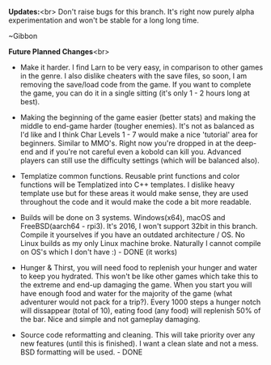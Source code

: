 <b>Updates:</b><br\>
Don't raise bugs for this branch.  It's right now purely alpha experimentation and won't be stable for a long long time.

~Gibbon

<b>Future Planned Changes</b><br\>
* Make it harder.  I find Larn to be very easy, in comparison to other games in the genre.
  I also dislike cheaters with the save files, so soon, I am removing the save/load code from the game.
  If you want to complete the game, you can do it in a single sitting (it's only 1 - 2 hours long at best).
 
* Making the beginning of the game easier (better stats) and making the middle to end-game harder (tougher enemies).
  It's not as balanced as I'd like and I think Char Levels 1 - 7 would make a nice 'tutorial' area for beginners.
  Similar to MMO's.  Right now you're dropped in at the deep-end and if you're not careful even a kobold can kill you.
  Advanced players can still use the difficulty settings (which will be balanced also).
  
* Templatize common functions.  Reusable print functions and color functions will be Templatized into C++ templates.
  I dislike heavy template use but for these areas it would make sense, they are used throughout the code and it would
  make the code a bit more readable.

* Builds will be done on 3 systems.  Windows(x64), macOS and FreeBSD(aarch64 - rpi3).  It's 2016, I won't support 32bit in this branch.  Compile it yourselves if you have an outdated architecture / OS.  No Linux builds as my only Linux machine broke.  Naturally I cannot compile on OS's which I don't have :) - DONE (it works)

* Hunger & Thirst, you will need food to replenish your hunger and water to keep you hydrated.  This won't be like other games which take this to the extreme and end-up damaging the game.  When you start you will have enough food and water for the majority of the game (what adventurer would not pack for a trip?).  Every 1000 steps a hunger notch will dissappear (total of 10), eating food (any food) will replenish 50% of the bar.  Nice and simple and not gameplay damaging.

* Source code reformatting and cleaning.  This will take priority over any new features (until this is finished).  I want a clean slate and not a mess.  BSD formatting will be used. - DONE
